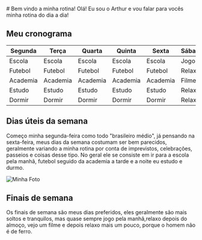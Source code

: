 ﻿﻿# Bem vindo a minha rotina!
	Olá! Eu sou o Arthur e vou falar para vocês minha rotina do dia a dia!

## Meu cronograma
| Segunda | Terça | Quarta | Quinta | Sexta  | Sábado  | Domingo |
|---|---|---|---|---|---|---|
| Escola | Escola | Escola | Escola | Escola | Jogo    | Jogo    |
| Futebol | Futebol | Futebol | Futebol | Futebol | Relaxar | Relaxar |
| Academia | Academia | Academia | Academia | Academia | Filme   | Filme   |
| Estudo  | Estudo  | Estudo  | Estudo  | Estudo  | Relaxar | Relaxar |
| Dormir  | Dormir  | Dormir  | Dormir  | Dormir  | Relaxar | Relaxar |

## Dias úteis da semana
Começo minha segunda-feira como todo "brasileiro médio", já pensando na sexta-feira, meus dias da semana costumam ser bem parecidos, geralmente variando a minha rotina por conta de imprevistos, celebrações, passeios e coisas desse tipo. No geral ele se consiste em ir para a escola pela manhã, futebol seguido da academia a tarde e a noite eu estudo e durmo. 

![Minha Foto](https://pbs.twimg.com/media/E_KTKVGXEAcDD-7.jpg)

## Finais de semana
Os finais de semana são meus dias preferidos, eles geralmente são mais soltos e tranquilos, mas quase sempre jogo pela manhã,relaxo depois do almoço, vejo um filme e depois relaxo mais um pouco, porque o homem não é de ferro.
